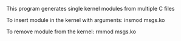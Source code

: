 This program generates single kernel modules from multiple C files

To insert module in the kernel with arguments:
insmod msgs.ko

To remove module from the kernel:
rmmod msgs.ko


